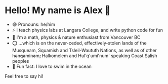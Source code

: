 # Hello! My name is Alex  👋

- 😄  Pronouns: he/him
- ⚡   I teach physics labs at Langara College, and write python code for fun
- 🌱  I'm a math, physics & nature enthusiast from Vancouver BC
- :o:  ...which is on the never-ceded, effectively-stolen lands of the Musqueam, Squamish and Tsleil-Waututh Nations, as well as of other hən̓q̓əmin̓əm̓, Halkomelem and Hul'q'umi'num' speaking Coast Salish peoples
- 🌊  Fun fact: I love to swim in the ocean 


Feel free to say hi! 

